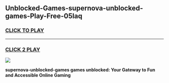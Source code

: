 
## Unblocked-Games-supernova-unblocked-games-Play-Free-05laq
<h3>
<a href="https://premium76.site?title=supernova-unblocked-games&ref=19M">CLICK TO PLAY</a></h3>
<hr>

<h3>
<a href="https://premium76.site?title=supernova-unblocked-games&ref=19M">CLICK 2 PLAY</a>
  
</h3>

<a href="https://premium76.site?title=supernova-unblocked-games&ref=19M"><img src="https://clearcache.store/games.png"></a>


**supernova-unblocked-games games unblocked: Your Gateway to Fun and Accessible Online Gaming**
